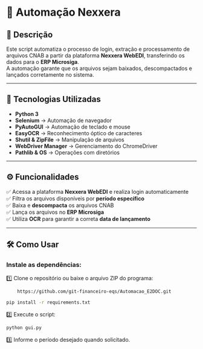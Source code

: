 # 📂 Automação Nexxera

## 📌 Descrição
Este script automatiza o processo de login, extração e processamento de arquivos CNAB a partir da plataforma **Nexxera WebEDI**, transferindo os dados para o **ERP Microsiga**.  
A automação garante que os arquivos sejam baixados, descompactados e lançados corretamente no sistema.

---

## 🚀 Tecnologias Utilizadas
- **Python 3**
- **Selenium** → Automação de navegador  
- **PyAutoGUI** → Automação de teclado e mouse  
- **EasyOCR** → Reconhecimento óptico de caracteres  
- **Shutil & ZipFile** → Manipulação de arquivos  
- **WebDriver Manager** → Gerenciamento do ChromeDriver  
- **Pathlib & OS** → Operações com diretórios  

---

## ⚙️ Funcionalidades
✅ Acessa a plataforma **Nexxera WebEDI** e realiza login automaticamente  
✅ Filtra os arquivos disponíveis por **período específico**  
✅ Baixa e **descompacta** os arquivos CNAB  
✅ Lança os arquivos no **ERP Microsiga**  
✅ Utiliza **OCR** para garantir a correta **data de lançamento**  

---

## 🛠️ Como Usar

### Instale as dependências:

1️⃣ Clone o repositório ou baixe o arquivo ZIP do programa:
```bash
    https://github.com/git-financeiro-eqs/Automacao_E2DOC.git
```
```bash
pip install -r requirements.txt
```
2️⃣ Execute o script:
```bash
python gui.py
```
3️⃣ Informe o período desejado quando solicitado.
